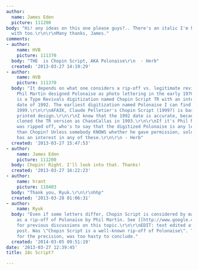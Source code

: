 ```yaml
---
author:
  name: James Eden
  picture: 111200
body: "Hi! any ideas on this one please guys?.. There's an italic I'm having trouble
  with too.\r\n\r\nMany thanks, James."
comments:
- author:
    name: HVB
    picture: 111370
  body: "THE  is Chopin Script, AKA Polonaise\r\n  - Herb"
  created: '2013-03-27 14:19:29'
- author:
    name: HVB
    picture: 111370
  body: "It depends on what one considers a rip-off vs. legitimate revivals. While
    Phil Martin designed Polonaise as photo lettering in the early 1970's , there
    is a Type Revivals digitization named Chopin Script TR with an internal creation
    date of 1992. The earliest digitization named Polonaise I can find is URW's from
    1999.\r\n\r\nAFAIK, Claude Pelletier's Chopin Script (1999?) is based on the original
    printed design.\r\n\r\nI know that the 1992 date is accurate, because Soft Horizons/Vertisoft
    cloned the TR version as ChaseCallas in 1993.\r\n\r\nIf it's Phil Martin that
    was ripped off, who's to say that the digitized Polonaise is any less a rip-off
    than Chopin? Unless somebody KNOWS whether he gave permission, sold rights, or
    has an interest in any of these.\r\n\r\n - Herb"
  created: '2013-03-27 15:47:53'
- author:
    name: James Eden
    picture: 111200
  body: Chopin! Right. I'll look into that. Thanks!
  created: '2013-03-27 16:22:23'
- author:
    name: hrant
    picture: 110403
  body: "Thank you, Ryuk.\r\n\r\nhhp"
  created: '2013-03-28 01:06:31'
- author:
    name: Ryuk
  body: "Even if some letters differ, Chopin Script is considered by many people here
    as a rip-off of Polonaise by Phil Martin. See [[http://www.google.com/search?hl=en&source=hp&q=site%3Atypophile.com%2Fnode+polonaise+chopin|here]]
    for previous discussions on this topic.\r\n\r\nEDIT: text edited after Herb's
    post. Was \"Chopin Script is a well-known rip-off of Polonaise\". Thanks Herb
    for the precision, was too hasty to conclude."
  created: '2014-03-05 09:51:19'
date: '2013-03-27 12:39:45'
title: 18c Script?

---
```

